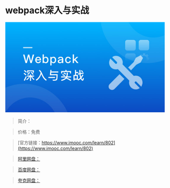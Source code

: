 # webpack深入与实战

![img](../../assets/5fe442f90001209d05400304.jpg)

> 简介：

> 价格：免费

> [官方链接：https://www.imooc.com/learn/802](https://www.imooc.com/learn/802)

> [阿里网盘：]()

> [百度网盘：]()

> [夸克网盘：]()
